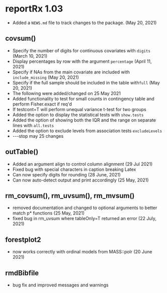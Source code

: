# reportRx 1.03

* Added a `NEWS.md` file to track changes to the package. (May 20, 2021)

## covsum()

* Specify the number of digits for continuous covariates with `digits` (March 10, 2021)
* Display percentages by row with the argument `percentage`  (April 11, 2021)
* Specify if NAs from the main covariate are included with `include_missing` (May 20, 2021)
* Specify if the full sample should be included in the table with`full` (May 20, 2021)
* The following were added/changed on 25 May 2021
* Added functionality to test for small counts in contingency table and perform Fisher.exact if req'd
* If testcont=T will perform unequal variance t-test for two groups
* Added the option to display the statistical tests with `show.tests`
* Added the option of showing both the IQR and the range on separate lines with `all.tests`
* Added the option to exclude levels from association tests `excludeLevels`
* ---stop may 25 changes

## outTable()

* Added an argument align to control column alignment (29 Jul 2021)
* Fixed bug with special characters in caption breaking Latex
* Can now specify digits for rounding (28 June, 2021)
* Can now auto-detect output and print accordingly (25 May, 2021)

## rm_covsum(), rm_uvsum(), rm_mvsum()

- removed documentation and changed to optional arguments to better match p* functions (25 May, 2021)
- fixed bug in rm_uvsum where tableOnly=T returned an error (22 July, 2021)

## forestplot2

* now works correctly with ordinal models from MASS::polr (20 June 2021)

## rmdBibfile

* bug fix and improved messages and warnings